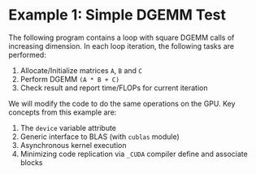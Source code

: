 # Example 1: Simple DGEMM Test
The following program contains a loop with square DGEMM calls of increasing dimension. In each loop iteration, the following tasks are performed:
1. Allocate/Initialize matrices `A`, `B` and `C`
2. Perform DGEMM `(A * B + C)`
3. Check result and report time/FLOPs for current iteration

We will modify the code to do the same operations on the GPU. Key concepts from this example are:
1. The `device` variable attribute
2. Generic interface to BLAS (with `cublas` module)
3. Asynchronous kernel execution
4. Minimizing code replication via `_CUDA` compiler define and associate blocks
